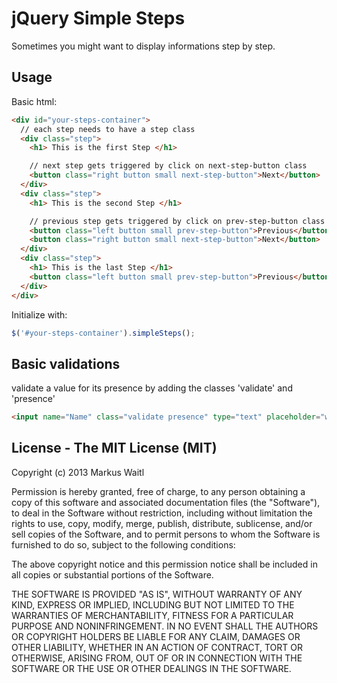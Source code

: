 # jQuery Simple Steps

Sometimes you might want to display informations step by step.

Usage
-----
Basic html:
```html
<div id="your-steps-container">
  // each step needs to have a step class
  <div class="step">
    <h1> This is the first Step </h1>

    // next step gets triggered by click on next-step-button class
    <button class="right button small next-step-button">Next</button>
  </div>
  <div class="step">
    <h1> This is the second Step </h1>

    // previous step gets triggered by click on prev-step-button class
    <button class="left button small prev-step-button">Previous</button>
    <button class="right button small next-step-button">Next</button>
  </div>
  <div class="step">
    <h1> This is the last Step </h1>
    <button class="left button small prev-step-button">Previous</button>
  </div>
</div>
```
Initialize with:
```javascript
$('#your-steps-container').simpleSteps();
```
Basic validations
-----------------
validate a value for its presence by adding the classes 'validate' and 'presence'
```html
<input name="Name" class="validate presence" type="text" placeholder="with basic validation">
```


License - The MIT License (MIT)
-------------------------------

  Copyright (c) 2013 Markus Waitl

  Permission is hereby granted, free of charge, to any person obtaining a copy of this software and associated documentation files (the "Software"), to deal in the Software without restriction, including without limitation the rights to use, copy, modify, merge, publish, distribute, sublicense, and/or sell copies of the Software, and to permit persons to whom the Software is furnished to do so, subject to the following conditions:

  The above copyright notice and this permission notice shall be included in all copies or substantial portions of the Software.

  THE SOFTWARE IS PROVIDED "AS IS", WITHOUT WARRANTY OF ANY KIND, EXPRESS OR IMPLIED, INCLUDING BUT NOT LIMITED TO THE WARRANTIES OF MERCHANTABILITY, FITNESS FOR A PARTICULAR PURPOSE AND NONINFRINGEMENT. IN NO EVENT SHALL THE AUTHORS OR COPYRIGHT HOLDERS BE LIABLE FOR ANY CLAIM, DAMAGES OR OTHER LIABILITY, WHETHER IN AN ACTION OF CONTRACT, TORT OR OTHERWISE, ARISING FROM, OUT OF OR IN CONNECTION WITH THE SOFTWARE OR THE USE OR OTHER DEALINGS IN THE SOFTWARE.
